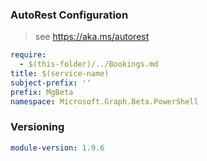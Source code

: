 ### AutoRest Configuration

> see https://aka.ms/autorest

``` yaml
require:
  - $(this-folder)/../Bookings.md
title: $(service-name)
subject-prefix: ''
prefix: MgBeta
namespace: Microsoft.Graph.Beta.PowerShell
```

### Versioning

``` yaml
module-version: 1.9.6
```

